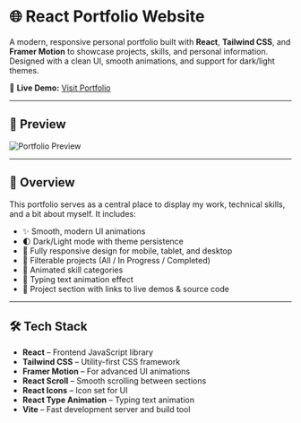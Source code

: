 # 🌐 React Portfolio Website

A modern, responsive personal portfolio built with **React**, **Tailwind CSS**, and **Framer Motion** to showcase projects, skills, and personal information. Designed with a clean UI, smooth animations, and support for dark/light themes.

🔗 **Live Demo:** [Visit Portfolio](https://puwuu22.github.io/the-portfolio/)

---

## 📸 Preview

![Portfolio Preview](https://github.com/user-attachments/assets/a689ef08-5789-4a60-854e-727e2b160915)


---

## 🧾 Overview

This portfolio serves as a central place to display my work, technical skills, and a bit about myself. It includes:

- ✨ Smooth, modern UI animations
- 🌓 Dark/Light mode with theme persistence
- 📱 Fully responsive design for mobile, tablet, and desktop
- 🔄 Filterable projects (All / In Progress / Completed)
- 🚀 Animated skill categories
- 🎯 Typing text animation effect
- 📁 Project section with links to live demos & source code

---

## 🛠️ Tech Stack

- **React** – Frontend JavaScript library
- **Tailwind CSS** – Utility-first CSS framework
- **Framer Motion** – For advanced UI animations
- **React Scroll** – Smooth scrolling between sections
- **React Icons** – Icon set for UI
- **React Type Animation** – Typing text animation
- **Vite** – Fast development server and build tool
